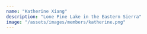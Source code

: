 ```yaml
---
name: "Katherine Xiang"
description: "Lone Pine Lake in the Eastern Sierra"
image: "/assets/images/members/katherine.png"
---
```


